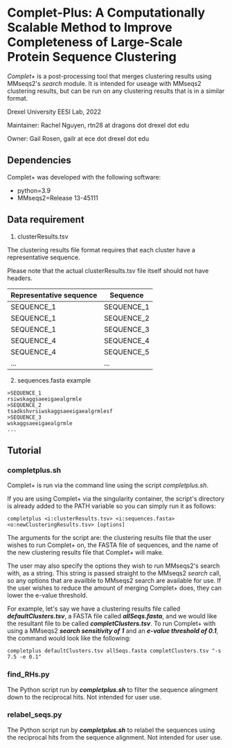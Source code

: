 # Complet-Plus: A Computationally Scalable Method to Improve Completeness of Large-Scale Protein Sequence Clustering

*Complet+* is a post-processing tool that merges clustering results using MMseqs2's *search* module. It is intended for useage with MMseqs2 clustering results, but can be run on any clustering results that is in a similar format.

Drexel University EESI Lab, 2022

Maintainer: Rachel Nguyen, rtn28 at dragons dot drexel dot edu

Owner: Gail Rosen, gailr at ece dot drexel dot edu

## Dependencies
Complet+ was developed with the following software:
- python=3.9
- MMseqs2=Release 13-45111

## Data requirement
1. clusterResults.tsv

The clustering results file format requires that each cluster have a representative sequence.

Please note that the actual clusterResults.tsv file itself should not have headers.

| Representative sequence  | Sequence |
| ------------- | ------------- |
| SEQUENCE_1  | SEQUENCE_1  |
| SEQUENCE_1  | SEQUENCE_2  |
| SEQUENCE_1  | SEQUENCE_3  |
| SEQUENCE_4  | SEQUENCE_4  |
| SEQUENCE_4  | SEQUENCE_5  |
| ... | ... |

2. sequences.fasta example

```
>SEQUENCE_1
rsiwskaggsaeeigaealgrmle
>SEQUENCE_2
tsadkshvrsiwskaggsaeeigaealgrmlesf
>SEQUENCE_3
wskaggsaeeigaealgrmle
...
```

## Tutorial

### completplus.sh

Complet+ is run via the command line using the script *completplus.sh*.

If you are using Complet+ via the singularity container, the script's directory is already added to the PATH variable so you can simply run it as follows:

```
completplus <i:clusterResults.tsv> <i:sequences.fasta> <o:newClusteringResults.tsv> [options]
```

The arguments for the script are: the clustering results file that the user wishes to run Complet+ on, the FASTA file of sequences, and the name of the new clustering results file that Complet+ will make.

The user may also specify the options they wish to run MMseqs2's search with, as a string. This string is passed straight to the MMseqs2 *search* call, so any options that are availble to MMseqs2 search are available for use. If the user wishes to reduce the amount of merging Complet+ does, they can lower the e-value threshold.

For example, let's say we have a clustering results file called ***defaultClusters.tsv***, a FASTA file called ***allSeqs.fasta***, and we would like the resultant file to be called ***completClusters.tsv***. To run Complet+ with using a MMseqs2 ***search sensitivity of 1*** and an ***e-value threshold of 0.1***, the command would look like the following:

```
completplus defaultClusters.tsv allSeqs.fasta completClusters.tsv "-s 7.5 -e 0.1"
```

### find_RHs.py

The Python script run by ***completplus.sh*** to filter the sequence alingment down to the reciprocal hits. Not intended for user use.

### relabel_seqs.py

The Python script run by ***completplus.sh*** to relabel the sequences using the reciprocal hits from the sequence alignment. Not intended for user use.
